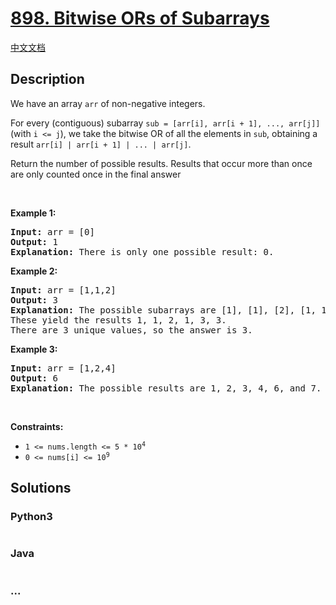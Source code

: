 # [898. Bitwise ORs of Subarrays](https://leetcode.com/problems/bitwise-ors-of-subarrays)

[中文文档](/solution/0800-0899/0898.Bitwise%20ORs%20of%20Subarrays/README.md)

## Description

<p>We have an array <code>arr</code> of non-negative integers.</p>

<p>For every (contiguous) subarray <code>sub = [arr[i], arr[i + 1], ..., arr[j]]</code> (with <code>i &lt;= j</code>), we take the bitwise OR of all the elements in <code>sub</code>, obtaining a result <code>arr[i] | arr[i + 1] | ... | arr[j]</code>.</p>

<p>Return the number of possible results. Results that occur more than once are only counted once in the final answer</p>

<p>&nbsp;</p>
<p><strong>Example 1:</strong></p>

<pre>
<strong>Input:</strong> arr = [0]
<strong>Output:</strong> 1
<strong>Explanation:</strong> There is only one possible result: 0.
</pre>

<p><strong>Example 2:</strong></p>

<pre>
<strong>Input:</strong> arr = [1,1,2]
<strong>Output:</strong> 3
<strong>Explanation:</strong> The possible subarrays are [1], [1], [2], [1, 1], [1, 2], [1, 1, 2].
These yield the results 1, 1, 2, 1, 3, 3.
There are 3 unique values, so the answer is 3.
</pre>

<p><strong>Example 3:</strong></p>

<pre>
<strong>Input:</strong> arr = [1,2,4]
<strong>Output:</strong> 6
<strong>Explanation:</strong> The possible results are 1, 2, 3, 4, 6, and 7.
</pre>

<p>&nbsp;</p>
<p><strong>Constraints:</strong></p>

<ul>
	<li><code>1 &lt;= nums.length &lt;= 5 * 10<sup>4</sup></code></li>
	<li><code>0 &lt;= nums[i]&nbsp;&lt;= 10<sup>9</sup></code></li>
</ul>


## Solutions

<!-- tabs:start -->

### **Python3**

```python

```

### **Java**

```java

```

### **...**

```

```

<!-- tabs:end -->
